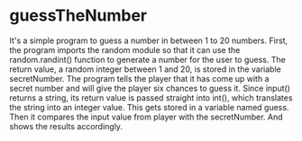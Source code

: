 # guessTheNumber
It's a simple program to guess a number in between 1 to 20 numbers.
First, the program imports the random module so that it can use the random.randint() function to generate a number for the user to guess. The return value, a random integer between 1 and 20, is stored in the variable secretNumber.
The program tells the player that it has come up with a secret number and will give the player six chances to guess it. Since input() returns a string, its return value is passed straight into int(), which translates the string into an integer value. This gets stored in a variable named guess.
Then it compares the input value from player with the secretNumber. And shows the results accordingly.
